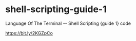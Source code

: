 # shell-scripting-guide-1
Language Of The Terminal -- Shell Scripting {guide 1} code

https://bit.ly/2KGZpCo
